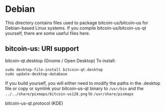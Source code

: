 
Debian
====================
This directory contains files used to package bitcoin-us/bitcoin-us
for Debian-based Linux systems. If you compile bitcoin-us/bitcoin-us-qt yourself, there are some useful files here.

## bitcoin-us: URI support ##


bitcoin-qt.desktop  (Gnome / Open Desktop)
To install:

	sudo desktop-file-install bitcoin-qt.desktop
	sudo update-desktop-database

If you build yourself, you will either need to modify the paths in
the .desktop file or copy or symlink your bitcoin-us-qt binary to `/usr/bin`
and the `../../share/pixmaps/bitcoin-us128.png` to `/usr/share/pixmaps`

bitcoin-us-qt.protocol (KDE)

